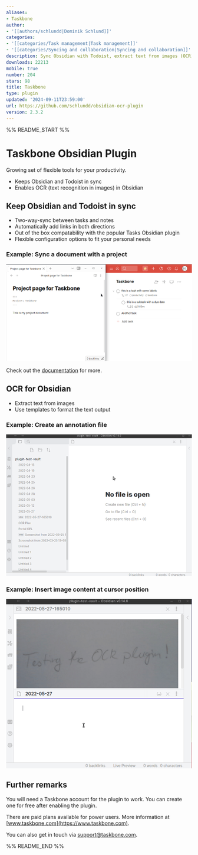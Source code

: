 ```yaml
---
aliases:
- Taskbone
author:
- '[[authors/schlundd|Dominik Schlund]]'
categories:
- '[[categories/Task management|Task management]]'
- '[[categories/Syncing and collaboration|Syncing and collaboration]]'
description: Sync Obsidian with Todoist, extract text from images (OCR).
downloads: 22213
mobile: true
number: 204
stars: 98
title: Taskbone
type: plugin
updated: '2024-09-11T23:59:00'
url: https://github.com/schlundd/obsidian-ocr-plugin
version: 2.3.2
---
```


%% README_START %%

# Taskbone Obsidian Plugin

Growing set of flexible tools for your productivity.

* Keeps Obsidian and Todoist in sync
* Enables OCR (text recognition in images) in Obsidian


## Keep Obsidian and Todoist in sync

* Two-way-sync between tasks and notes
* Automatically add links in both directions
* Out of the box compatability with the popular Tasks Obsidian plugin
* Flexible configuration options to fit your personal needs

### Example: Sync a document with a project

![Todoist Sync](https://raw.githubusercontent.com/schlundd/obsidian-ocr-plugin/master/sync_todoist.gif)

Check out the [documentation](https://app.taskbone.com/documentation) for more.
## OCR for Obsidian

* Extract text from images
* Use templates to format the text output

### Example: Create an annotation file

![Demo](https://raw.githubusercontent.com/schlundd/obsidian-ocr-plugin/master/create_annotation.gif)

### Example: Insert image content at cursor position

![Demo](https://raw.githubusercontent.com/schlundd/obsidian-ocr-plugin/master/insert_at_postion.gif)


## Further remarks

You will need a Taskbone account for the plugin to work. You can create one for free after enabling the plugin.

There are paid plans available for power users. More information at [www.taskbone.com](https://www.taskbone.com).

You can also get in touch via [support@taskbone.com](mailto:support@taskbone.com).

%% README_END %%